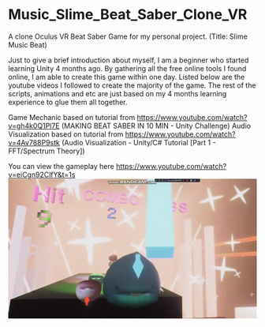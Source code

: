 # Music_Slime_Beat_Saber_Clone_VR
A clone Oculus VR Beat Saber Game for my personal project. (Title: Slime Music Beat)

Just to give a brief introduction about myself, I am a beginner who started learning Unity 4 months ago. By gathering all the free online tools I found online, I am able to create this game within one day. Listed below are the youtube videos I followed to create the majority of the game. The rest of the scripts, animations and etc are just based on my 4 months learning experience to glue them all together.

Game Mechanic based on tutorial from https://www.youtube.com/watch?v=gh4k0Q1Pl7E (MAKING BEAT SABER IN 10 MIN - Unity Challenge)
Audio Visualization based on tutorial from https://www.youtube.com/watch?v=4Av788P9stk (Audio Visualization - Unity/C# Tutorial [Part 1 - FFT/Spectrum Theory])

You can view the gameplay here https://www.youtube.com/watch?v=eiCgn92ClfY&t=1s
![alt text](https://github.com/Unicorndy/Music_Slime_Beat_Saber_Clone_VR/blob/master/Slime_music_beat_3sec.gif)
